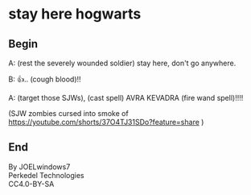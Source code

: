 # stay here hogwarts

## Begin
A: (rest the severely wounded soldier) stay here, don't go anywhere.

B: 👍.. (cough blood)!!

A: (target those SJWs), (cast spell) AVRA KEVADRA (fire wand spell)!!!!

(SJW zombies cursed into smoke of https://youtube.com/shorts/37O4TJ31SDo?feature=share )

## End

By JOELwindows7  
Perkedel Technologies  
CC4.0-BY-SA
